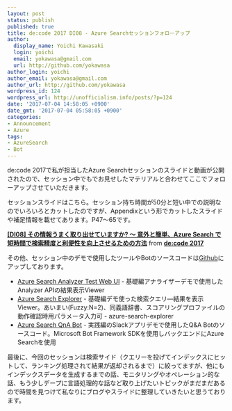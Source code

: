 ```yaml
---
layout: post
status: publish
published: true
title: de:code 2017 DI08 - Azure Searchセッションフォローアップ
author:
  display_name: Yoichi Kawasaki
  login: yoichi
  email: yokawasa@gmail.com
  url: http://github.com/yokawasa
author_login: yoichi
author_email: yokawasa@gmail.com
author_url: http://github.com/yokawasa
wordpress_id: 124
wordpress_url: http://unofficialism.info/posts/?p=124
date: '2017-07-04 14:58:05 +0900'
date_gmt: '2017-07-04 05:58:05 +0900'
categories:
- Announcement
- Azure
tags:
- AzureSearch
- Bot
---
```


de:code 2017で私が担当したAzure Searchセッションのスライドと動画が公開されたので、セッション中でもでお見せしたマテリアルと合わせてここでフォローアップさせていただきます。

セッションスライドはこちら。セッション持ち時間が50分と短い中での説明なのでいろいろとカットしたのですが、Appendixという形でカットしたスライドや補足情報を載せてあります。P47〜65です。

**[[DI08] その情報うまく取り出せていますか? ～ 意外と簡単、Azure Search で短時間で検索精度と利便性を向上させるための方法](//www.slideshare.net/decode2017/di08-azure-search)** from **[de:code 2017](https://www.slideshare.net/decode2017)**

 

その他、セッション中のデモで使用したツールやBotのソースコードは[Github](https://github.com/yokawasa/decode2017)にアップしております。

- [Azure Search Analyzer Test Web UI](https://github.com/yokawasa/azure-search-ta) - 基礎編アナライザーデモで使用したAnalyzer APIの結果表示Viewer
- [Azure Search Explorer](https://github.com/yokawasa/decode2017/tree/master/azure-search-explorer) - 基礎編デモ使った検索クエリ―結果を表示Viewer。あいまい(Fuzzy:N=2)、同義語辞書、スコアリングプロファイルの動作確認時用パラメータ入力可 - azure-search-explorer
- [Azure Search QnA Bot](https://github.com/yokawasa/decode2017/tree/master/azure-search-qna-bot) - 実践編のSlackアプリデモで使用したQ&A Botのソースコード。Microsoft Bot Framework SDKを使用しバックエンドにAzure Searchを使用

最後に、今回のセッションは検索サイド（クエリーを投げてインデックスにヒットして、ランキング処理されて結果が返却されるまで）に絞ってますが、他にもインデックスデータを生成するまでの話、モニタリングやオペレーション的な話、もう少しデープに言語処理的な話など取り上げたいトピックがまだまだあるので時間を見つけて私なりにブログやスライドに整理していきたいと思うております。
